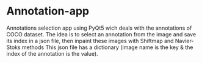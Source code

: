 # Annotation-app
Annotations selection app using PyQt5 wich deals with the annotations of COCO dataset.
The idea is to select an annotation from the image and save its index in a json file, then inpaint these images with Shiftmap and Navier-Stoks methods
This json file has a dictionary (image name is the key & the index of the annotation is the value).
